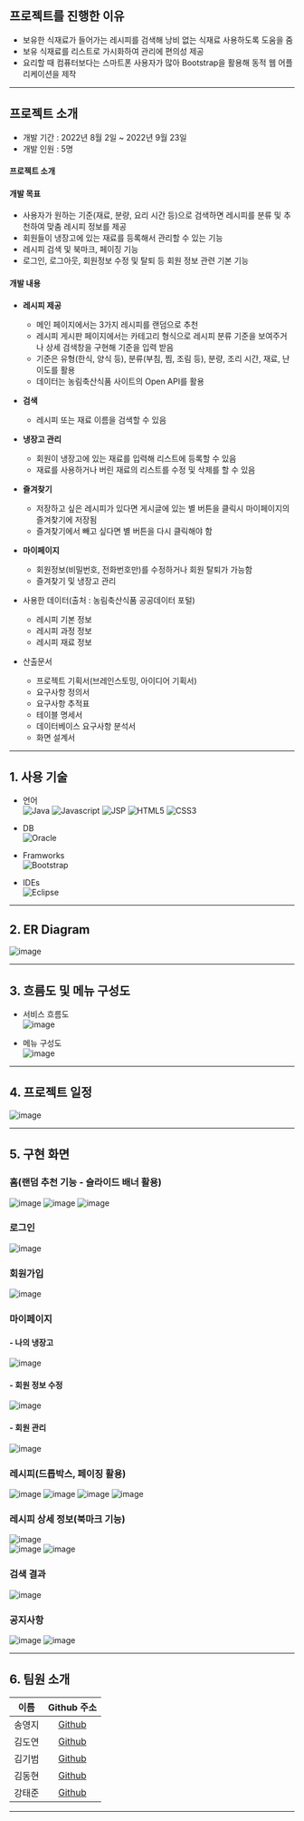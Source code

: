 <!-- 제일 위나 산출문서 부분 아래에 내 역할 작성하기 -->

<!--
나의 역할을 바로바로 띄워서 먼저 부각시켜 보여준 후 프로젝트 소개로 넘겨라
![header](https://capsule-render.vercel.app/api?type=transparent&height=100&text=나의%20역할%20:%20Java,%20DB&fontColor=0055ff&fontSize=50) 
### 1. Java와 JDBC를 활용해 웹 서비스의 백엔드 기능 구현
- 아이디 세션 유무에 따라 보이는 화면 변경
- 회원가입, 로그인 기능
- 레시피 분류[대분류]
- 페이징 작업(페이지 번호)
- 검색 기능 및 검색 결과
- 메인페이지(슬라이드 배너[랜덤 추천], 레시피 게시판)
- 사이드바 드롭박스

### 2. DB 설계 및 구축, 데이터 수집 및 전처리
- 테이블 설계 및 구축
- 농림축산식품 공공데이터 포털에서 데이터 수집
- 수집한 데이터를 웹페이지에 활용할 수 있도록 전처리   

## 📜 프로젝트를 진행하며 얻은 것
#### 학습한 것
  - JSP 파일에서 Servlet 파일로 데이터 값을 보내고 VO, DAO 등을 활용해 원하는 방식으로 데이터를 처리한 값을 JSP 페이지에 띄우는 방식
  - 데이터베이스 설계 및 구축을 통해 SQL문과 entity 관계에 대한 지식 습득
  - GitHub를 활용해 버전 관리 및 협업하는 방법
  - 많은 회의로 커뮤니케이션 기술 상승

#### 오류 및 어려웠던 점
  - 처음 계획하며 선택했던 html 템플릿과 백엔드 기능이 충돌했던 일이 있다. 3시간 가량 수정 방법을 찾아보다가 템플릿 요소 대부분을 수정해야 진행이 가능해서 팀 회의를 통해 템플릿을 수정했다. 
  - 계획 단계에 구상한 흐름과 구현 단계의 흐름에 차이점이 있어 구현 시간을 계획할 때 이 점을 고려해야 함을 깨달았다.
  - Js에 더 능숙했다면 코드 길이를 줄일 수 있는 부분이 있어 아쉬웠고, 개인이 아닌 팀으로 한 달간 프로젝트를 진행하여 협업 능력과 자기 계발에 도움이 되는 유익한 시간이었다. -->
  
## 프로젝트를 진행한 이유
- 보유한 식재료가 들어가는 레시피를 검색해 낭비 없는 식재료 사용하도록 도움을 줌
- 보유 식재료를 리스트로 가시화하여 관리에 편의성 제공
- 요리할 때 컴퓨터보다는 스마트폰 사용자가 많아 Bootstrap을 활용해 동적 웹 어플리케이션을 제작

---

## 프로젝트 소개
- 개발 기간 : 2022년 8월 2일 ~ 2022년 9월 23일
- 개발 인원 : 5명

#### 프로젝트 소개

#### 개발 목표
- 사용자가 원하는 기준(재료, 분량, 요리 시간 등)으로 검색하면 레시피를 분류 및 추천하여 맞춤 레시피 정보를 제공 
- 회원들이 냉장고에 있는 재료를 등록해서 관리할 수 있는 기능
- 레시피 검색 및 북마크, 페이징 기능
- 로그인, 로그아웃, 회원정보 수정 및 탈퇴 등 회원 정보 관련 기본 기능

#### 개발 내용
- <strong>레시피 제공</strong> 
  - 메인 페이지에서는 3가지 레시피를 랜덤으로 추천
  - 레시피 게시판 페이지에서는 카테고리 형식으로 레시피 분류 기준을 보여주거나 상세 검색창을 구현해 기준을 입력 받음   
  - 기준은 유형(한식, 양식 등), 분류(부침, 찜, 조림 등), 분량, 조리 시간, 재료, 난이도를 활용   
  - 데이터는 농림축산식품 사이트의 Open API를 활용   

- <strong>검색</strong>
  - 레시피 또는 재료 이름을 검색할 수 있음
  
- <strong>냉장고 관리</strong>    
   - 회원이 냉장고에 있는 재료를 입력해 리스트에 등록할 수 있음   
   - 재료를 사용하거나 버린 재료의 리스트를 수정 및 삭제를 할 수 있음
   
- <strong>즐겨찾기</strong>
  - 저장하고 싶은 레시피가 있다면 게시글에 있는 별 버튼을 클릭시 마이페이지의 즐겨찾기에 저장됨
  - 즐겨찾기에서 빼고 싶다면 별 버튼을 다시 클릭해야 함

- <strong>마이페이지</strong>
  - 회원정보(비밀번호, 전화번호만)를 수정하거나 회원 탈퇴가 가능함
  - 즐겨찾기 및 냉장고 관리 

- 사용한 데이터(출처 : 농림축산식품 공공데이터 포털)
  - 레시피 기본 정보
  - 레시피 과정 정보
  - 레시피 재료 정보

- 산출문서   
  - 프로젝트 기획서(브레인스토밍, 아이디어 기획서)
  - 요구사항 정의서
  - 요구사항 추적표
  - 테이블 명세서
  - 데이터베이스 요구사항 분석서
  - 화면 설계서   

<!-- ![6](https://user-images.githubusercontent.com/89984853/208909289-4f464f64-5efe-4fac-94b7-592c254a0c5e.jpg)
![7](https://user-images.githubusercontent.com/89984853/208909298-db3de636-3d2e-4c99-8731-7957cc25d76f.jpg)
![8](https://user-images.githubusercontent.com/89984853/208916628-74b13ed2-e9cb-4b19-a5f1-0195bb5bceba.jpg) -->

---

## 1. 사용 기술
- 언어   
![Java](https://img.shields.io/badge/JAVA-007396?style=for-the-badge&logo=java&logoColor=white)
![Javascript](https://img.shields.io/badge/javascript-%23323330.svg?style=for-the-badge&logo=javascript&logoColor=%23F7DF1E)
![JSP](https://img.shields.io/badge/JSP-%2300599C.svg?style=for-the-badge&logoColor=white)
![HTML5](https://img.shields.io/badge/html5-%23E34F26.svg?style=for-the-badge&logo=html5&logoColor=white)
![CSS3](https://img.shields.io/badge/css3-%231572B6.svg?style=for-the-badge&logo=css3&logoColor=white)

- DB   
![Oracle](https://img.shields.io/badge/oracle-F80000?style=for-the-badge&logo=oracle&logoColor=white)

- Framworks   
![Bootstrap](https://img.shields.io/badge/bootstrap-%23563D7C.svg?style=for-the-badge&logo=bootstrap&logoColor=white)

- IDEs   
![Eclipse](https://img.shields.io/badge/Eclipse-FE7A16.svg?style=for-the-badge&logo=Eclipse&logoColor=white)

---

## 2. ER Diagram
![image](https://user-images.githubusercontent.com/89984853/198649694-9e975d06-8599-4fbc-8626-c9435d02f490.png)

---

## 3. 흐름도 및 메뉴 구성도
- 서비스 흐름도   
![image](https://user-images.githubusercontent.com/89984853/198645290-2fe5f29b-7eba-4f67-81bb-72be47fb57eb.png)   

- 메뉴 구성도   
![image](https://user-images.githubusercontent.com/89984853/198645738-cd9c4823-e3c6-4cbc-971c-c870bcc8519e.png)   

---

## 4. 프로젝트 일정
![image](https://user-images.githubusercontent.com/89984853/198654840-1af0df68-a262-4d93-82a4-ae77b238908f.png)

---

## 5. 구현 화면
### 홈(랜덤 추천 기능 - 슬라이드 배너 활용)   
![image](https://user-images.githubusercontent.com/89984853/199217082-c2264511-dbbe-472d-87b1-e2114002a903.png)
![image](https://user-images.githubusercontent.com/89984853/199217162-aa6075dd-6641-4034-b96c-47b3f3af9640.png)
![image](https://user-images.githubusercontent.com/89984853/199217215-b8e044fd-5ab5-420a-8a6d-0349684a69ab.png)   



### 로그인   
![image](https://user-images.githubusercontent.com/89984853/199217647-d7664433-374e-4d78-9fa0-326c5908abdf.png)   



### 회원가입   
![image](https://user-images.githubusercontent.com/89984853/199217612-607d4450-9658-4ccc-899e-0768f409a375.png)   



### 마이페이지   
  #### - 나의 냉장고   
  ![image](https://user-images.githubusercontent.com/89984853/199221393-281980a3-3be1-4eaa-be8f-cf97b6cdab94.png)   
  
  
  #### - 회원 정보 수정  
  ![image](https://user-images.githubusercontent.com/89984853/199222442-4be45918-6551-4994-a5c5-ee3aed911c6d.png)   

  
  #### - 회원 관리   
  ![image](https://user-images.githubusercontent.com/89984853/199862189-c60eedee-9e64-4936-8431-098d2ad6960b.png)   



### 레시피(드롭박스, 페이징 활용)   
![image](https://user-images.githubusercontent.com/89984853/199217870-5629db06-18a0-4797-9d7f-0b1af237cc29.png)
![image](https://user-images.githubusercontent.com/89984853/199217922-efc37b3d-193d-484c-95fe-77103431a547.png)
![image](https://user-images.githubusercontent.com/89984853/199217945-96cb5080-3615-460f-a760-350f0482a0a2.png)
![image](https://user-images.githubusercontent.com/89984853/199218027-86a42244-c71e-4b9a-8f30-7ab8277f6fcc.png)    



### 레시피 상세 정보(북마크 기능)
![image](https://user-images.githubusercontent.com/89984853/199219715-35947cbb-faf2-41af-94b0-900d577c10b9.png)   
![image](https://user-images.githubusercontent.com/89984853/199221106-461d98c3-0c89-4a50-9669-a379b8dc520c.png)
![image](https://user-images.githubusercontent.com/89984853/199222293-c1f43839-ec63-4b3f-9a4f-fd263f0a6f7e.png)    



### 검색 결과   
![image](https://user-images.githubusercontent.com/89984853/199219554-2c567b5e-36b3-407c-9928-bdc24d0420a9.png)      



### 공지사항   
![image](https://user-images.githubusercontent.com/89984853/199224938-41edc17e-cdd5-4ced-a130-5d9f9d29077c.png)
![image](https://user-images.githubusercontent.com/89984853/199224962-9bd01d65-4b4a-48df-bbc3-5be636088719.png)   


---

## 6. 팀원 소개
|  이름  | Github 주소 |
| :----: | :-----------: |
| 송영지 | [Github](https://github.com/icecandywell) |
| 김도연 | [Github](https://github.com/kdn00) |
| 김기범 | [Github](https://github.com/colaage23) |
| 김동현 | [Github](https://github.com/JamesKimberly) |
| 강태준 | [Github](https://github.com/xowns123)  |

---



